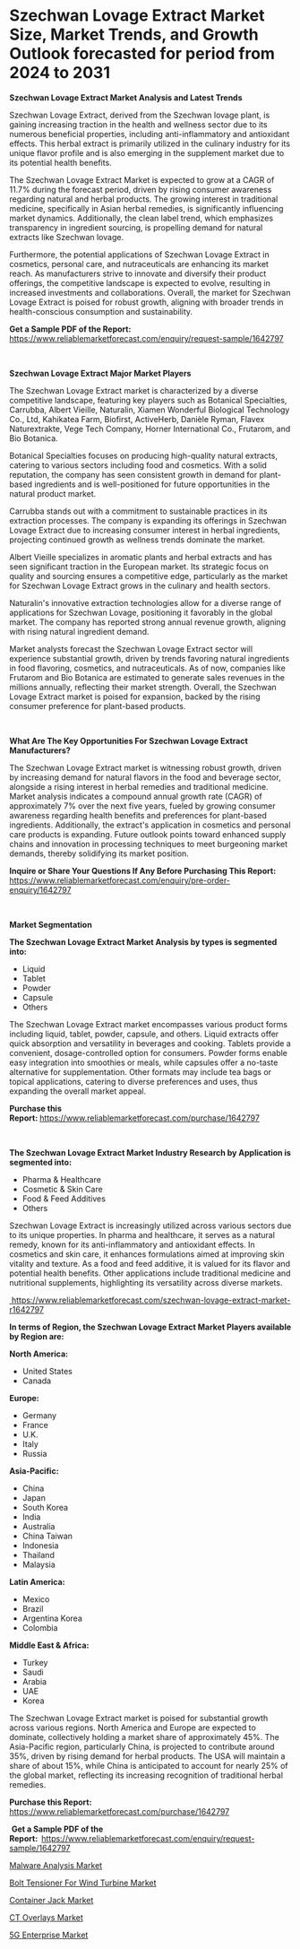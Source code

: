 <p><h1>Szechwan Lovage Extract Market Size, Market Trends, and Growth Outlook forecasted for period from 2024 to 2031</h1></p><p><strong>Szechwan Lovage Extract Market Analysis and Latest Trends</strong></p>
<p><p>Szechwan Lovage Extract, derived from the Szechwan lovage plant, is gaining increasing traction in the health and wellness sector due to its numerous beneficial properties, including anti-inflammatory and antioxidant effects. This herbal extract is primarily utilized in the culinary industry for its unique flavor profile and is also emerging in the supplement market due to its potential health benefits.</p><p>The Szechwan Lovage Extract Market is expected to grow at a CAGR of 11.7% during the forecast period, driven by rising consumer awareness regarding natural and herbal products. The growing interest in traditional medicine, specifically in Asian herbal remedies, is significantly influencing market dynamics. Additionally, the clean label trend, which emphasizes transparency in ingredient sourcing, is propelling demand for natural extracts like Szechwan lovage.</p><p>Furthermore, the potential applications of Szechwan Lovage Extract in cosmetics, personal care, and nutraceuticals are enhancing its market reach. As manufacturers strive to innovate and diversify their product offerings, the competitive landscape is expected to evolve, resulting in increased investments and collaborations. Overall, the market for Szechwan Lovage Extract is poised for robust growth, aligning with broader trends in health-conscious consumption and sustainability.</p></p>
<p><strong>Get a Sample PDF of the Report:&nbsp;</strong> <a href="https://www.reliablemarketforecast.com/enquiry/request-sample/1642797?utm_campaign=1130&utm_medium=2&utm_source=Github&utm_content=ia&utm_term=23102024&utm_id=szechwan-lovage-extract">https://www.reliablemarketforecast.com/enquiry/request-sample/1642797</a></p>
<p>&nbsp;</p>
<p><strong>Szechwan Lovage Extract Major Market Players</strong></p>
<p><p>The Szechwan Lovage Extract market is characterized by a diverse competitive landscape, featuring key players such as Botanical Specialties, Carrubba, Albert Vieille, Naturalin, Xiamen Wonderful Biological Technology Co., Ltd, Kahikatea Farm, Biofirst, ActiveHerb, Danièle Ryman, Flavex Naturextrakte, Vege Tech Company, Horner International Co., Frutarom, and Bio Botanica. </p><p>Botanical Specialties focuses on producing high-quality natural extracts, catering to various sectors including food and cosmetics. With a solid reputation, the company has seen consistent growth in demand for plant-based ingredients and is well-positioned for future opportunities in the natural product market.</p><p>Carrubba stands out with a commitment to sustainable practices in its extraction processes. The company is expanding its offerings in Szechwan Lovage Extract due to increasing consumer interest in herbal ingredients, projecting continued growth as wellness trends dominate the market.</p><p>Albert Vieille specializes in aromatic plants and herbal extracts and has seen significant traction in the European market. Its strategic focus on quality and sourcing ensures a competitive edge, particularly as the market for Szechwan Lovage Extract grows in the culinary and health sectors.</p><p>Naturalin's innovative extraction technologies allow for a diverse range of applications for Szechwan Lovage, positioning it favorably in the global market. The company has reported strong annual revenue growth, aligning with rising natural ingredient demand.</p><p>Market analysts forecast the Szechwan Lovage Extract sector will experience substantial growth, driven by trends favoring natural ingredients in food flavoring, cosmetics, and nutraceuticals. As of now, companies like Frutarom and Bio Botanica are estimated to generate sales revenues in the millions annually, reflecting their market strength. Overall, the Szechwan Lovage Extract market is poised for expansion, backed by the rising consumer preference for plant-based products.</p></p>
<p>&nbsp;</p>
<p><strong>What Are The Key Opportunities For Szechwan Lovage Extract Manufacturers?</strong></p>
<p><p>The Szechwan Lovage Extract market is witnessing robust growth, driven by increasing demand for natural flavors in the food and beverage sector, alongside a rising interest in herbal remedies and traditional medicine. Market analysis indicates a compound annual growth rate (CAGR) of approximately 7% over the next five years, fueled by growing consumer awareness regarding health benefits and preferences for plant-based ingredients. Additionally, the extract's application in cosmetics and personal care products is expanding. Future outlook points toward enhanced supply chains and innovation in processing techniques to meet burgeoning market demands, thereby solidifying its market position.</p></p>
<p><strong>Inquire or Share Your Questions If Any Before Purchasing This Report:</strong> <a href="https://www.reliablemarketforecast.com/enquiry/pre-order-enquiry/1642797?utm_campaign=1130&utm_medium=2&utm_source=Github&utm_content=ia&utm_term=23102024&utm_id=szechwan-lovage-extract">https://www.reliablemarketforecast.com/enquiry/pre-order-enquiry/1642797</a></p>
<p>&nbsp;</p>
<p><strong>Market Segmentation</strong></p>
<p><strong>The Szechwan Lovage Extract Market Analysis by types is segmented into:</strong></p>
<p><ul><li>Liquid</li><li>Tablet</li><li>Powder</li><li>Capsule</li><li>Others</li></ul></p>
<p><p>The Szechwan Lovage Extract market encompasses various product forms including liquid, tablet, powder, capsule, and others. Liquid extracts offer quick absorption and versatility in beverages and cooking. Tablets provide a convenient, dosage-controlled option for consumers. Powder forms enable easy integration into smoothies or meals, while capsules offer a no-taste alternative for supplementation. Other formats may include tea bags or topical applications, catering to diverse preferences and uses, thus expanding the overall market appeal.</p></p>
<p><strong>Purchase this Report:&nbsp;</strong><a href="https://www.reliablemarketforecast.com/purchase/1642797?utm_campaign=1130&utm_medium=2&utm_source=Github&utm_content=ia&utm_term=23102024&utm_id=szechwan-lovage-extract">https://www.reliablemarketforecast.com/purchase/1642797</a></p>
<p>&nbsp;</p>
<p><strong>The Szechwan Lovage Extract Market Industry Research by Application is segmented into:</strong></p>
<p><ul><li>Pharma & Healthcare</li><li>Cosmetic & Skin Care</li><li>Food & Feed Additives</li><li>Others</li></ul></p>
<p><p>Szechwan Lovage Extract is increasingly utilized across various sectors due to its unique properties. In pharma and healthcare, it serves as a natural remedy, known for its anti-inflammatory and antioxidant effects. In cosmetics and skin care, it enhances formulations aimed at improving skin vitality and texture. As a food and feed additive, it is valued for its flavor and potential health benefits. Other applications include traditional medicine and nutritional supplements, highlighting its versatility across diverse markets.</p></p>
<p><a href="https://www.reliablemarketforecast.com/szechwan-lovage-extract-market-r1642797?utm_campaign=1130&utm_medium=2&utm_source=Github&utm_content=ia&utm_term=23102024&utm_id=szechwan-lovage-extract">&nbsp;https://www.reliablemarketforecast.com/szechwan-lovage-extract-market-r1642797</a></p>
<p><strong>In terms of Region, the Szechwan Lovage Extract Market Players available by Region are:</strong></p>
<p>
    <p> <strong> North America: </strong>
        <ul>
            <li>United States</li>
            <li>Canada</li>
        </ul>
        </p> 
    <p> <strong> Europe: </strong>
        <ul>
            <li>Germany</li>
            <li>France</li>
            <li>U.K.</li>
            <li>Italy</li>
            <li>Russia</li>
        </ul>
        </p> 
    <p> <strong> Asia-Pacific: </strong>
        <ul>
            <li>China</li>
            <li>Japan</li>
            <li>South Korea</li>
            <li>India</li>
            <li>Australia</li>
            <li>China Taiwan</li>
            <li>Indonesia</li>
            <li>Thailand</li>
            <li>Malaysia</li>
        </ul>
        </p> 
    <p> <strong> Latin America: </strong>
        <ul>
            <li>Mexico</li>
            <li>Brazil</li>
            <li>Argentina Korea</li>
            <li>Colombia</li>
        </ul>
        </p> 
    <p> <strong> Middle East & Africa: </strong>
        <ul>
            <li>Turkey</li>
            <li>Saudi</li>
            <li>Arabia</li>
            <li>UAE</li>
            <li>Korea</li>
        </ul>
    </p>
    </p>
<p><p>The Szechwan Lovage Extract market is poised for substantial growth across various regions. North America and Europe are expected to dominate, collectively holding a market share of approximately 45%. The Asia-Pacific region, particularly China, is projected to contribute around 35%, driven by rising demand for herbal products. The USA will maintain a share of about 15%, while China is anticipated to account for nearly 25% of the global market, reflecting its increasing recognition of traditional herbal remedies.</p></p>
<p><strong>Purchase this Report: </strong><a href="https://www.reliablemarketforecast.com/purchase/1642797?utm_campaign=1130&utm_medium=2&utm_source=Github&utm_content=ia&utm_term=23102024&utm_id=szechwan-lovage-extract">https://www.reliablemarketforecast.com/purchase/1642797</a></p>
<p>&nbsp;<strong>Get a Sample PDF of the Report:&nbsp;&nbsp;</strong><a href="https://www.reliablemarketforecast.com/enquiry/request-sample/1642797?utm_campaign=1130&utm_medium=2&utm_source=Github&utm_content=ia&utm_term=23102024&utm_id=szechwan-lovage-extract">https://www.reliablemarketforecast.com/enquiry/request-sample/1642797</a></p>
<p><strong></strong></p>
<p><p><a href="https://www.linkedin.com/pulse/malware-analysis-industry-insights-report-analyzing-market-2rlke?utm_campaign=1130&utm_medium=2&utm_source=Github&utm_content=ia&utm_term=23102024&utm_id=szechwan-lovage-extract">Malware Analysis Market</a></p><p><a href="https://github.com/markita8qfi/Market-Research-Report-List-1/blob/main/bolt-tensioner-for-wind-turbine-market.md?utm_campaign=1130&utm_medium=2&utm_source=Github&utm_content=ia&utm_term=23102024&utm_id=szechwan-lovage-extract">Bolt Tensioner For Wind Turbine Market</a></p><p><a href="https://issuu.com/reportprime-2/docs/container-jack-market-size-2030.ppt_a2909f3bb749cf?utm_campaign=1130&utm_medium=2&utm_source=Github&utm_content=ia&utm_term=23102024&utm_id=szechwan-lovage-extract">Container Jack Market</a></p><p><a href="https://github.com/habinadmshaulz/Market-Research-Report-List-1/blob/main/ct-overlays-market.md?utm_campaign=1130&utm_medium=2&utm_source=Github&utm_content=ia&utm_term=23102024&utm_id=szechwan-lovage-extract">CT Overlays Market</a></p><p><a href="https://www.linkedin.com/pulse/emerging-technologies-reshaping-5g-enterprise-market-impact-qvyoe?utm_campaign=1130&utm_medium=2&utm_source=Github&utm_content=ia&utm_term=23102024&utm_id=szechwan-lovage-extract">5G Enterprise Market</a></p></p>